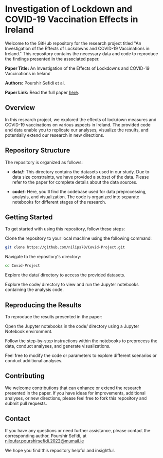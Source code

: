 # Investigation of Lockdown and COVID-19 Vaccination Effects in Ireland

Welcome to the GitHub repository for the research project titled "An Investigation of the Effects of Lockdowns and COVID-19 Vaccinations in Ireland." This repository contains the necessary data and code to reproduce the findings presented in the associated paper.

**Paper Title:** An Investigation of the Effects of Lockdowns and COVID-19 Vaccinations in Ireland

**Authors:** Pourshir Sefidi et al.

**Paper Link:** Read the full paper [here](https://agile-giss.copernicus.org/articles/4/37/2023).





## Overview

In this research project, we explored the effects of lockdown measures and COVID-19 vaccinations on various aspects in Ireland. The provided code and data enable you to replicate our analyses, visualize the results, and potentially extend our research in new directions.

## Repository Structure

The repository is organized as follows:

- **data/:** This directory contains the datasets used in our study. Due to data size constraints, we have provided a subset of the data. Please refer to the paper for complete details about the data sources.

- **code/:** Here, you'll find the codebase used for data preprocessing, analysis, and visualization. The code is organized into separate notebooks for different stages of the research.

## Getting Started

To get started with using this repository, follow these steps:

Clone the repository to your local machine using the following command:

```bash
git clone https://github.com/nilips70/Covid-Project.git
```


Navigate to the repository's directory:

```bash
cd Covid-Project
```

Explore the data/ directory to access the provided datasets.

Explore the code/ directory to view and run the Jupyter notebooks containing the analysis code.

## Reproducing the Results

To reproduce the results presented in the paper:

Open the Jupyter notebooks in the code/ directory using a Jupyter Notebook environment.

Follow the step-by-step instructions within the notebooks to preprocess the data, conduct analyses, and generate visualizations.

Feel free to modify the code or parameters to explore different scenarios or conduct additional analyses.

## Contributing

We welcome contributions that can enhance or extend the research presented in the paper. If you have ideas for improvements, additional analyses, or new directions, please feel free to fork this repository and submit pull requests.

## Contact

If you have any questions or need further assistance, please contact the corresponding author, Pourshir Sefidi, at niloufar.pourshirsefidi.2022@mumail.ie

We hope you find this repository helpful and insightful. 

